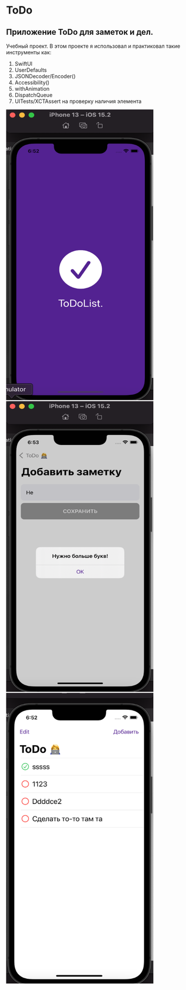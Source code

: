 # ToDo
## Приложение ToDo для заметок и дел.
 Учебный проект.
 В этом проекте я использовал и практиковал такие инструменты как:
 1. SwiftUI
 2. UserDefaults
 3. JSONDecoder/Encoder()
 4. Accessibility()
 5. withAnimation
 6. DispatchQueue
 7. UITests/XCTAssert на проверку наличия элемента

<img src="https://github.com/Aficer/ToDo/blob/main/Screenshot%202023-06-04%20at%2018.52.14.png" width="400" height="790">
<img src="https://github.com/Aficer/ToDo/blob/main/Screenshot%202023-06-04%20at%2018.53.06.png" width="400" height="790">
<img src="https://github.com/Aficer/ToDo/blob/main/Screenshot%202023-06-04%20at%2018.52.57.png" width="400" height="790">
